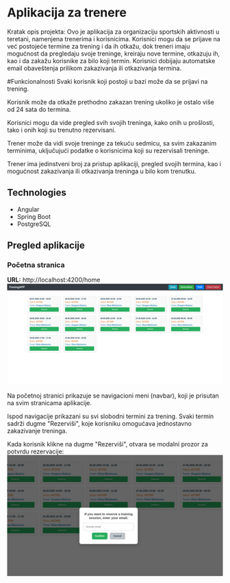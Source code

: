 # Aplikacija za trenere

Kratak opis projekta:
Ovo je aplikacija za organizaciju sportskih aktivnosti u teretani, namenjena trenerima i korisnicima. Korisnici mogu da se prijave na već postojeće termine za trening i da ih otkažu, dok treneri imaju mogućnost da pregledaju svoje treninge, kreiraju nove termine, otkazuju ih, kao i da zakažu korisnike za bilo koji termin. Korisnici dobijaju automatske email obaveštenja prilikom zakazivanja ili otkazivanja termina.



#Funkcionalnosti
Svaki korisnik koji postoji u bazi može da se prijavi na trening.

Korisnik može da otkaže prethodno zakazan trening ukoliko je ostalo više od 24 sata do termina.

Korisnici mogu da vide pregled svih svojih treninga, kako onih u prošlosti, tako i onih koji su trenutno rezervisani.

Trener može da vidi svoje treninge za tekuću sedmicu, sa svim zakazanim terminima, uključujući podatke o korisnicima koji su rezervisali treninge.

Trener ima jedinstveni broj za pristup aplikaciji, pregled svojih termina, kao i mogućnost zakazivanja ili otkazivanja treninga u bilo kom trenutku.



 ## Technologies
- Angular
- Spring Boot
- PostgreSQL


## Pregled aplikacije

### Početna stranica 
**URL:** http://localhost:4200/home
![Početna stranica](screenshots/homePage.png)

Na početnoj stranici prikazuje se navigacioni meni (navbar), koji je prisutan na svim stranicama aplikacije.

Ispod navigacije prikazani su svi slobodni termini za trening.
Svaki termin sadrži dugme "Rezerviši", koje korisniku omogućava jednostavno zakazivanje treninga.

Kada korisnik klikne na dugme "Rezerviši", otvara se modalni prozor za potvrdu rezervacije:
![Slika](screenshots/reserveT.png)

